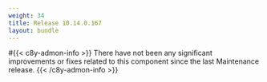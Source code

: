 ```yaml
---
weight: 34
title: Release 10.14.0.167
layout: bundle
---
```


<!--14.0.0.154 - 14.0.0.167-->

#{{< c8y-admon-info >}}
There have not been any significant improvements or fixes related to this component since the last Maintenance release.
{{< /c8y-admon-info >}}

